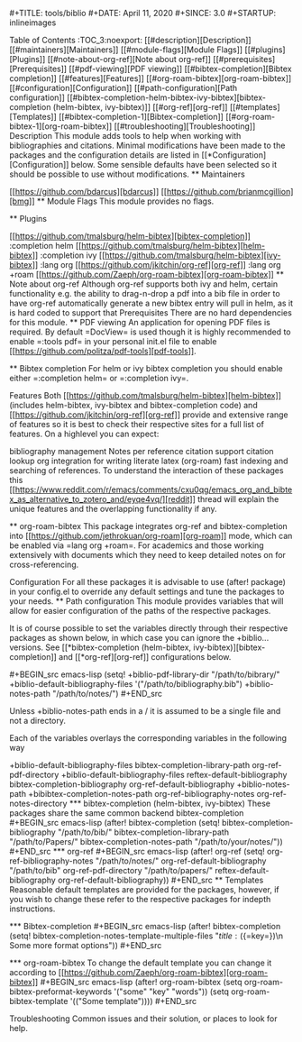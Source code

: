 #+TITLE: tools/biblio #+DATE: April 11, 2020 #+SINCE: 3.0 #+STARTUP: inlineimages

Table of Contents :TOC_3:noexport:
[[#description][Description]]
[[#maintainers][Maintainers]]
[[#module-flags][Module Flags]]
[[#plugins][Plugins]]
[[#note-about-org-ref][Note about org-ref]]
[[#prerequisites][Prerequisites]]
[[#pdf-viewing][PDF viewing]]
[[#bibtex-completion][Bibtex completion]]
[[#features][Features]]
[[#org-roam-bibtex][org-roam-bibtex]]
[[#configuration][Configuration]]
[[#path-configuration][Path configuration]]
[[#bibtex-completion-helm-bibtex-ivy-bibtex][bibtex-completion (helm-bibtex, ivy-bibtex)]]
[[#org-ref][org-ref]]
[[#templates][Templates]]
[[#bibtex-completion-1][Bibtex-completion]]
[[#org-roam-bibtex-1][org-roam-bibtex]]
[[#troubleshooting][Troubleshooting]]
Description This module adds tools to help when working with bibliographies and citations. Minimal modifications have been made to the packages and the configuration details are listed in [[*Configuration][Configuration]] below. Some sensible defaults have been selected so it should be possible to use without modifications.
** Maintainers

[[https://github.com/bdarcus][bdarcus]]
[[https://github.com/brianmcgillion][bmg]]
** Module Flags This module provides no flags.

** Plugins

[[https://github.com/tmalsburg/helm-bibtex][bibtex-completion]]
:completion helm
[[https://github.com/tmalsburg/helm-bibtex][helm-bibtex]]
:completion ivy
[[https://github.com/tmalsburg/helm-bibtex][ivy-bibtex]]
:lang org
[[https://github.com/jkitchin/org-ref][org-ref]]
:lang org +roam
[[https://github.com/Zaeph/org-roam-bibtex][org-roam-bibtex]] ** Note about org-ref Although org-ref supports both ivy and helm, certain functionality e.g. the ability to drag-n-drop a pdf into a bib file in order to have org-ref automatically generate a new bibtex entry will pull in helm, as it is hard coded to support that
Prerequisites There are no hard dependencies for this module.
** PDF viewing An application for opening PDF files is required. By default =DocView= is used though it is highly recommended to enable =:tools pdf= in your personal init.el file to enable [[https://github.com/politza/pdf-tools][pdf-tools]].

** Bibtex completion For helm or ivy bibtex completion you should enable either =:completion helm= or =:completion ivy=.

Features Both [[https://github.com/tmalsburg/helm-bibtex][helm-bibtex]] (includes helm-bibtex, ivy-bibtex and bibtex-completion code) and [[https://github.com/jkitchin/org-ref][org-ref]] provide and extensive range of features so it is best to check their respective sites for a full list of features.
On a highlevel you can expect:

bibliography management
Notes per reference
citation support
citation lookup
org integration for writing literate latex (org-roam)
fast indexing and searching of references.
To understand the interaction of these packages this [[https://www.reddit.com/r/emacs/comments/cxu0qg/emacs_org_and_bibtex_as_alternative_to_zotero_and/eyqe4vq/][reddit]] thread will explain the unique features and the overlapping functionality if any.

** org-roam-bibtex This package integrates org-ref and bibtex-completion into [[https://github.com/jethrokuan/org-roam][org-roam]] mode, which can be enabled via =lang org +roam=. For academics and those working extensively with documents which they need to keep detailed notes on for cross-referencing.

Configuration For all these packages it is advisable to use (after! package) in your config.el to override any default settings and tune the packages to your needs.
** Path configuration This module provides variables that will allow for easier configuration of the paths of the respective packages.

It is of course possible to set the variables directly through their respective packages as shown below, in which case you can ignore the +biblio... versions. See [[*bibtex-completion (helm-bibtex, ivy-bibtex)][bibtex-completion]] and [[*org-ref][org-ref]] configurations below.

#+BEGIN_src emacs-lisp (setq! +biblio-pdf-library-dir "/path/to/bibrary/" +biblio-default-bibliography-files '("/path/to/bibliography.bib") +biblio-notes-path "/path/to/notes/") #+END_src

Unless +biblio-notes-path ends in a / it is assumed to be a single file and not a directory.

Each of the variables overlays the corresponding variables in the following way

+biblio-default-bibliography-files
bibtex-completion-library-path
org-ref-pdf-directory
+biblio-default-bibliography-files
reftex-default-bibliography
bibtex-completion-bibliography
org-ref-default-bibliography
+biblio-notes-path
+bibibtex-completion-notes-path
org-ref-bibliography-notes
org-ref-notes-directory
*** bibtex-completion (helm-bibtex, ivy-bibtex) These packages share the same common backend bibtex-completion #+BEGIN_src emacs-lisp (after! bibtex-completion (setq! bibtex-completion-bibliography "/path/to/bib/" bibtex-completion-library-path "/path/to/Papers/" bibtex-completion-notes-path "/path/to/your/notes/")) #+END_src *** org-ref #+BEGIN_src emacs-lisp (after! org-ref (setq! org-ref-bibliography-notes "/path/to/notes/" org-ref-default-bibliography "/path/to/bib" org-ref-pdf-directory "/path/to/papers/" reftex-default-bibliography org-ref-default-bibliography)) #+END_src ** Templates Reasonable default templates are provided for the packages, however, if you wish to change these refer to the respective packages for indepth instructions.

*** Bibtex-completion #+BEGIN_src emacs-lisp (after! bibtex-completion (setq! bibtex-completion-notes-template-multiple-files "${title} : (${=key=})\n Some more format options")) #+END_src

*** org-roam-bibtex To change the default template you can change it according to [[https://github.com/Zaeph/org-roam-bibtex][org-roam-bibtex]] #+BEGIN_src emacs-lisp (after! org-roam-bibtex (setq org-roam-bibtex-preformat-keywords '("some" "key" "words")) (setq org-roam-bibtex-template '(("Some template")))) #+END_src

Troubleshooting
Common issues and their solution, or places to look for help.